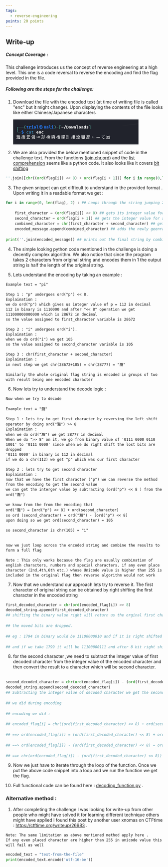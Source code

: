 ```yaml
---
tags:
  - reverse-engineering
points: 20 points
---
```

## Write-up
##### Concept Coverage :
This challenge introduces us the concept of reverse engineering at a high level. This one is a code reversal to reverse the encoding and find the flag provided in the file.

##### Following are the steps for the challenge: 
1. Download the file with the encoded text (at time of writing file is called "enc" but it might change). Upon displaying the contents of the file looks like either Chinese/Japanese characters
   
   ![enc-output](assets/transformation/enc-output.png)
   
2. We are also provided the below mentioned snippet of code in the challenge text. From the functions ([join](https://www.geeksforgeeks.org/python-string-join-method/),[chr](https://www.geeksforgeeks.org/chr-in-python/),[ord](https://www.geeksforgeeks.org/ord-function-python/)) and the [list comprehension](https://www.geeksforgeeks.org/python-list-comprehension/) seems like a python code. It also looks like it covers [bit shifting](https://www.interviewcake.com/concept/java/bit-shift)
   
``` python
''.join([chr((ord(flag[i]) << 8) + ord(flag[i + 1])) for i in range(0,len(flag),2)])
```

3. The given snippet can get difficult to understand in the provided format . Upon writing it in a readable format we get : 
   
```python
for i in range(0, len(flag), 2) : ## Loops through the string jumping 2 indexes

	first_character = (ord(flag[i]) << 8) ## gets its integer value for first character with ord() and it does left binary shift by 8 bits
	second_character = ord(flag[i + 1]) ## gets the integer value for second character from the set with ord()
	combined_character = chr(first_character + second_character) ## get the new encoded character with help of chr()
	encoded_message.append(combined_character) ## adds the newly geenrated encoded character to a list
	
print(''.join(encoded_message)) ## prints out the final string by combining all the generated string
``` 

4. The simple looking python code mentioned in the challenge is doing a decently complex algorithm. We also notice that since the program takes 2 characters from original string and encodes them in 1 the output string is half the length of the original string. 
   
5. Lets understand the encoding by taking an example : 
   
``` text
Example text = "pi"

Step 1 : "p" undergoes ord("p") << 8. 
Explaination : 
we do ord("p") which gives us integer value of p = 112 in decimal 
112 in binary is 1110000 and after "<< 8" operation we get 111000000000000 which is 28672 in decimal
so the value assigned to first_character variable is 28672

Step 2 : "i" undergoes ord("i").
Explaination : 
when we do ord("i") we get 105
so the value assigned to second_character variable is 105

Step 3 : chr(first_character + second_character)
Explaination : 
in next step we get chr(28672+105) = chr(28777) = "灩"

Similarly the whole original flag string is encoded in groups of two with result being one encoded character
``` 

6. Now lets try to understand the decode logic : 

```text 
Now when we try to decode

Example text = "灩"

Step 1 : lets try to get first character by reversing the left shift operator by doing ord("灩") >> 8
Explaination : 
when we do ord("灩") we get 28777 in decimal
When we do ">> 8" on it, we go from binary value of '0111 0000 0110 1001' to '0111 0000' since when we do right shift the lost bits are dropped
'0111 0000' in binary is 112 in decimal 
if we do a chr(112) we get "p" which was our first character

Step 2 : lets try to get second character 
Explaination : 
now that we have the first character ("p") we can reverse the method from the encoding to get the second value
we can get the interger value by subtracting (ord("p") << 8 ) from the ord("灩")

we know from the from the encoding that
ord("灩") = [ord("p") << 8] + ord(second_character)
so ord (second_character) = ord("灩") - [ord("p") << 8]
upon doing so we get ord(second_character) = 105

so second_character is chr(105) = "i"


now we just loop across the encoded string and combine the results to form a full flag

Note : This only works becasue the flag are usually combination of english characters, numbers and special characters. if any even place character (2nd,4th,6th etc.) whose Unicode value is higher than 255 is included in the original flag then reverse algorithm would not work  
```
   
7. Now that we understand our approach lets try to reverse it. The first character of original string can be obtained by right shifting the first character in the encoded string
   
```python 
first_decoded_character = chr(ord(encoded_flag[i]) >> 8)
decoded_string.append(first_decoded_character)
## shifting the binary value right will return us the orginal first character since when binary right shift happens,

## the moved bits are dropped.

## eg : 1794 in binary would be 11100000010 and if it is right shifted 8 bit we will get 111 which is 7 in decimal

## and if we take 1799 it will be 11100000111 and after 8 bit right shift we will get 111 which is 7 in decimal

```

8. for the second character ,we need to subtract the integer value of first decoded character from the integer value of the encoded character and then convert the result to a character which will be second character.
   
```python

second_decoded_character = chr(ord(encoded_flag[i]) - (ord(first_decoded_character) << 8))
decoded_string.append(second_decoded_character)
## Subtracting the integer value of decoded character we get the second character. we are jsut reversing the operation

## we did during encoding

## encoding we did :

## encoded_flag[i] = chr((ord(first_decoded_character) << 8) + ord(second_decoded_character))

## ==> ord(encoded_flag[i]) = (ord(first_decoded_character) << 8) + ord(second_decoded_character) bcs ord() and chr () are reverse function

## ==> ord(encoded_flag[i]) - (ord(first_decoded_character) << 8) = ord(second_decoded_character)

## ==> chr(ord(encoded_flag[i]) - (ord(first_decoded_character) << 8)) = second_decoded_character

```

9. Now we just have to iterate through the loop of the function. Once we put the above code snippet into a loop and we run the function we get the flag.   
   
10. Full functional code can be found here : [decoding_function.py](assets/transformation/decoding_function.py) .

### Alternative method : 

1. After completing the challenge I was looking for write-up from other people who might have solved it for learning different technique others might have applied I found this post by another user xnomas on CTFtime : https://ctftime.org/writeup/26983 .  
   
``` note
Note: The same limitation as above mentioned method apply here . 
If any even placed character are higher than 255 in unicode value this will fail as well
```

```python
encoded_text = "text-from-the-file"
print(encoded_text.encode('utf-16-be'))
```
   